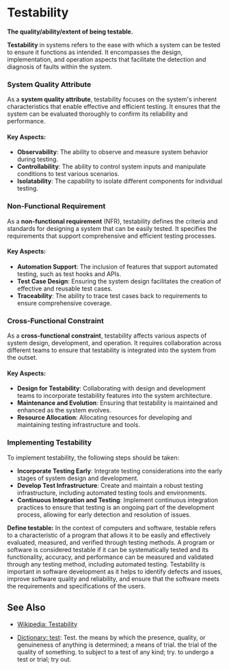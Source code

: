 # Testability

**The quality/ability/extent of being testable.**

<span data-chatgpt-prompt="testability + template">

**Testability** in systems refers to the ease with which a system can be tested to ensure it functions as intended. It encompasses the design, implementation, and operation aspects that facilitate the detection and diagnosis of faults within the system.

### System Quality Attribute

As a **system quality attribute**, testability focuses on the system's inherent characteristics that enable effective and efficient testing. It ensures that the system can be evaluated thoroughly to confirm its reliability and performance.

#### Key Aspects:
- **Observability**: The ability to observe and measure system behavior during testing.
- **Controllability**: The ability to control system inputs and manipulate conditions to test various scenarios.
- **Isolatability**: The capability to isolate different components for individual testing.

### Non-Functional Requirement

As a **non-functional requirement** (NFR), testability defines the criteria and standards for designing a system that can be easily tested. It specifies the requirements that support comprehensive and efficient testing processes.

#### Key Aspects:
- **Automation Support**: The inclusion of features that support automated testing, such as test hooks and APIs.
- **Test Case Design**: Ensuring the system design facilitates the creation of effective and reusable test cases.
- **Traceability**: The ability to trace test cases back to requirements to ensure comprehensive coverage.

### Cross-Functional Constraint

As a **cross-functional constraint**, testability affects various aspects of system design, development, and operation. It requires collaboration across different teams to ensure that testability is integrated into the system from the outset.

#### Key Aspects:
- **Design for Testability**: Collaborating with design and development teams to incorporate testability features into the system architecture.
- **Maintenance and Evolution**: Ensuring that testability is maintained and enhanced as the system evolves.
- **Resource Allocation**: Allocating resources for developing and maintaining testing infrastructure and tools.

### Implementing Testability

To implement testability, the following steps should be taken:
- **Incorporate Testing Early**: Integrate testing considerations into the early stages of system design and development.
- **Develop Test Infrastructure**: Create and maintain a robust testing infrastructure, including automated testing tools and environments.
- **Continuous Integration and Testing**: Implement continuous integration practices to ensure that testing is an ongoing part of the development process, allowing for early detection and resolution of issues.
  
</span>

**Define testable:** <span data-chatgpt-prompt="define testable (computers and software)">In the context of computers and software, testable refers to a characteristic of a program that allows it to be easily and effectively evaluated, measured, and verified through testing methods. A program or software is considered testable if it can be systematically tested and its functionality, accuracy, and performance can be measured and validated through any testing method, including automated testing. Testability is important in software development as it helps to identify defects and issues, improve software quality and reliability, and ensure that the software meets the requirements and specifications of the users.</span>

## See Also

* [Wikipedia: Testability](https://wikipedia.org/wiki/Testability)

* [Dictionary: test](https://www.dictionary.com/browse/test): Test. the means by which the presence, quality, or genuineness of anything is determined; a means of trial. the trial of the quality of something. to subject to a test of any kind; try. to undergo a test or trial; try out.
